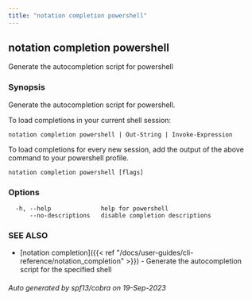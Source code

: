 ```yaml
---
title: "notation completion powershell"
---
```


## notation completion powershell

Generate the autocompletion script for powershell

### Synopsis

Generate the autocompletion script for powershell.

To load completions in your current shell session:

	notation completion powershell | Out-String | Invoke-Expression

To load completions for every new session, add the output of the above command
to your powershell profile.


```
notation completion powershell [flags]
```

### Options

```
  -h, --help              help for powershell
      --no-descriptions   disable completion descriptions
```

### SEE ALSO

* [notation completion]({{< ref "/docs/user-guides/cli-reference/notation_completion" >}})	 - Generate the autocompletion script for the specified shell

###### Auto generated by spf13/cobra on 19-Sep-2023
